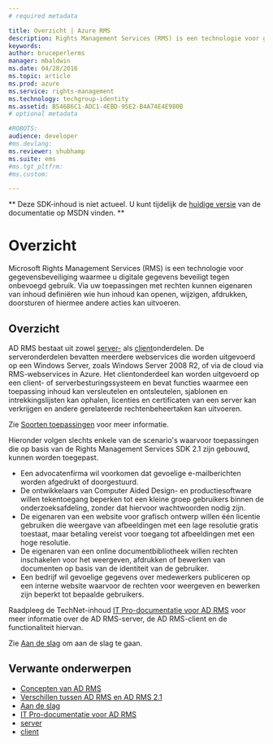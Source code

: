 ```yaml
---
# required metadata

title: Overzicht | Azure RMS
description: Rights Management Services (RMS) is een technologie voor gegevensbeveiliging waarmee u digitale gegevens beveiligt tegen onbevoegd gebruik.
keywords:
author: bruceperlerms
manager: mbaldwin
ms.date: 04/28/2016
ms.topic: article
ms.prod: azure
ms.service: rights-management
ms.technology: techgroup-identity
ms.assetid: B546B6C1-ADC1-4EBD-95E2-B4A74E4E980B
# optional metadata

#ROBOTS:
audience: developer
#ms.devlang:
ms.reviewer: shubhamp
ms.suite: ems
#ms.tgt_pltfrm:
#ms.custom:

---
```

** Deze SDK-inhoud is niet actueel. U kunt tijdelijk de [huidige versie](https://msdn.microsoft.com/library/windows/desktop/hh535290(v=vs.85).aspx) van de documentatie op MSDN vinden. **
# Overzicht

Microsoft Rights Management Services (RMS) is een technologie voor gegevensbeveiliging waarmee u digitale gegevens beveiligt tegen onbevoegd gebruik. Via uw toepassingen met rechten kunnen eigenaren van inhoud definiëren wie hun inhoud kan openen, wijzigen, afdrukken, doorsturen of hiermee andere acties kan uitvoeren.

## Overzicht

AD RMS bestaat uit zowel [server-](ad-rms-server.md) als [client](ad-rms-client.md)onderdelen. De serveronderdelen bevatten meerdere webservices die worden uitgevoerd op een Windows Server, zoals Windows Server 2008 R2, of via de cloud via RMS-webservices in Azure. Het clientonderdeel kan worden uitgevoerd op een client- of serverbesturingssysteem en bevat functies waarmee een toepassing inhoud kan versleutelen en ontsleutelen, sjablonen en intrekkingslijsten kan ophalen, licenties en certificaten van een server kan verkrijgen en andere gerelateerde rechtenbeheertaken kan uitvoeren.

Zie [Soorten toepassingen](application-types.md) voor meer informatie.

Hieronder volgen slechts enkele van de scenario's waarvoor toepassingen die op basis van de Rights Management Services SDK 2.1 zijn gebouwd, kunnen worden toegepast.

-   Een advocatenfirma wil voorkomen dat gevoelige e-mailberichten worden afgedrukt of doorgestuurd.
-   De ontwikkelaars van Computer Aided Design- en productiesoftware willen tekentoegang beperken tot een kleine groep gebruikers binnen de onderzoeksafdeling, zonder dat hiervoor wachtwoorden nodig zijn.
-   De eigenaren van een website voor grafisch ontwerp willen één licentie gebruiken die weergave van afbeeldingen met een lage resolutie gratis toestaat, maar betaling vereist voor toegang tot afbeeldingen met een hoge resolutie.
-   De eigenaren van een online documentbibliotheek willen rechten inschakelen voor het weergeven, afdrukken of bewerken van documenten op basis van de identiteit van de gebruiker.
-   Een bedrijf wil gevoelige gegevens over medewerkers publiceren op een interne website waarvoor de rechten voor weergeven en bewerken zijn beperkt tot bepaalde gebruikers.

Raadpleeg de TechNet-inhoud [IT Pro-documentatie voor AD RMS](https://TechNet.Microsoft.Com/en-us/library/cc771234.aspx) voor meer informatie over de AD RMS-server, de AD RMS-client en de functionaliteit hiervan.

Zie [Aan de slag](getting-started-with-ad-rms-2-0.md) om aan de slag te gaan.

## Verwante onderwerpen

* [Concepten van AD RMS](application-types.md)
* [Verschillen tussen AD RMS en AD RMS 2.1](differences-between-ad-rms-and-ad-rms-2-0.md)
* [Aan de slag](getting-started-with-ad-rms-2-0.md)
* [IT Pro-documentatie voor AD RMS](https://TechNet.Microsoft.Com/en-us/library/cc771234.aspx)
* [server](ad-rms-server.md)
* [client](ad-rms-client.md)
 

 





<!--HONumber=Jun16_HO1-->


